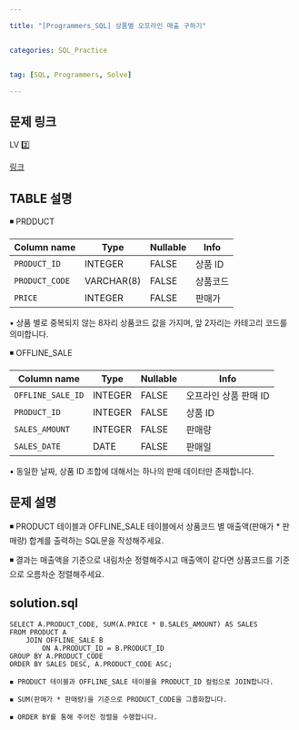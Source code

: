 ```yaml
---

title: "[Programmers_SQL] 상품별 오프라인 매출 구하기"


categories: SQL_Practice


tag: [SQL, Programmers, Solve]

---
```


## 문제 링크

LV 2️⃣ 

[링크](https://school.programmers.co.kr/learn/courses/30/lessons/131533)

## TABLE 설명

◾ PRDDUCT

|Column name|Type|Nullable|Info|
|-|-|-|-|
|`PRODUCT_ID`|INTEGER|FALSE|상품 ID|
|`PRODUCT_CODE`|VARCHAR(8)|FALSE|상품코드|
|`PRICE`|INTEGER|FALSE|판매가|

▪ 상품 별로 중복되지 않는 8자리 상품코드 값을 가지며, 앞 2자리는 카테고리 코드를 의미합니다. 

◾ OFFLINE_SALE

|Column name|Type|Nullable|Info|
|-|-|-|-|
|`OFFLINE_SALE_ID`|INTEGER|FALSE|오프라인 상품 판매 ID|
|`PRODUCT_ID`|INTEGER|FALSE|상품 ID|
|`SALES_AMOUNT`|INTEGER|FALSE|판매량|
|`SALES_DATE`|DATE|FALSE|판매일|

▪ 동일한 날짜, 상품 ID 조합에 대해서는 하나의 판매 데이터만 존재합니다. 

## 문제 설명

◾ PRODUCT 테이블과 OFFLINE_SALE 테이블에서 상품코드 별 매출액(판매가 * 판매량) 합계를 출력하는 SQL문을 작성해주세요. 

◾ 결과는 매출액을 기준으로 내림차순 정렬해주시고 매출액이 같다면 상품코드를 기준으로 오름차순 정렬해주세요. 

## solution.sql
    SELECT A.PRODUCT_CODE, SUM(A.PRICE * B.SALES_AMOUNT) AS SALES
    FROM PRODUCT A
        JOIN OFFLINE_SALE B
            ON A.PRODUCT_ID = B.PRODUCT_ID 
    GROUP BY A.PRODUCT_CODE
    ORDER BY SALES DESC, A.PRODUCT_CODE ASC;

```
◾ PRODUCT 테이블과 OFFLINE_SALE 테이블을 PRODUCT_ID 컬럼으로 JOIN합니다. 

◾ SUM(판매가 * 판매량)을 기준으로 PRODUCT_CODE을 그룹화합니다. 

◾ ORDER BY를 통해 주어진 정렬을 수행합니다. 
```